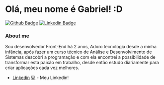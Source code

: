 # Olá, meu nome é Gabriel! :D

[![Github Badge](https://img.shields.io/badge/-Github-000?style=flat-square&logo=Github&logoColor=white&link=https://github.com/Gabriel774)](https://github.com/Gabriel774)
[![Linkedin Badge](https://img.shields.io/badge/-LinkedIn-blue?style=flat-square&logo=Linkedin&logoColor=white&link=https://www.linkedin.com/in/gabriel-santos-de-sousa-4b72aa208/)](https://www.linkedin.com/in/gabriel-santos-de-sousa-4b72aa208/)

### About me
Sou desenvolvedor Front-End há 2 anos, Adoro tecnologia desde a minha infância, após fazer um curso técnico de Análise e Desenvolvimento de Sistemas descobri a programação e com ela encontrei a possibilidade de transformar esta paixão em trabalho, desde então estudo diariamente para criar aplicações cada vez melhores.

- [Linkedin](https://bit.ly/gabriel-santos-linkedin) 💻 - Meu Linkedin!

